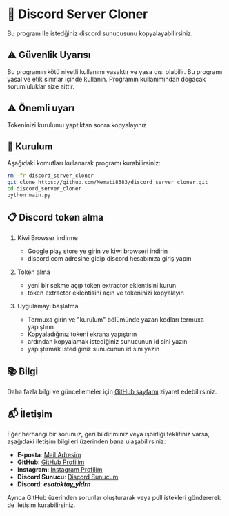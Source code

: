 # 📱 Discord Server Cloner

Bu program ile istedğiniz discord sunucusunu kopyalayabilirsiniz.

## ⚠️ Güvenlik Uyarısı

Bu programın kötü niyetli kullanımı yasaktır ve yasa dışı olabilir. Bu programı yasal ve etik sınırlar içinde kullanın. Programın kullanımından doğacak sorumluluklar size aittir.

## ⚠️ Önemli uyarı

Tokeninizi kurulumu yaptıktan sonra kopyalayınız

<!--
## 📸 Ekran Görüntüsü

![Ekran Görüntüsü](img/image.png)
-->

## 🔧 Kurulum

Aşağıdaki komutları kullanarak programı kurabilirsiniz:

```bash
rm -fr discord_server_cloner
git clone https://github.com/Memati8383/discord_server_cloner.git
cd discord_server_cloner
python main.py
```

## 📋 Discord token alma

1. Kiwi Browser indirme
   - Google play store ye girin ve kiwi browseri indirin
   - discord.com adresine gidip discord hesabınıza giriş yapın
     
2. Token alma
   - yeni bir sekme açıp token extractor eklentisini kurun
   - token extractor eklentisini açın ve tokeninizi kopyalayın

3. Uygulamayı başlatma
   - Termuxa girin ve "kurulum" bölümünde yazan kodları termuxa yapıştırın
   - Kopyaladığınız tokeni ekrana yapıştırın
   - ardından kopyalamak istediğiniz sunucunun id sini yazın
   - yapıştırmak istediğiniz sunucunun id sini yazın


## 📚 Bilgi

Daha fazla bilgi ve güncellemeler için [GitHub sayfamı](https://github.com/Memati8383) ziyaret edebilirsiniz.

## 📬 İletişim

Eğer herhangi bir sorunuz, geri bildiriminiz veya işbirliği teklifiniz varsa, aşağıdaki iletişim bilgileri üzerinden bana ulaşabilirsiniz:

- **E-posta**: [Mail Adresim](mailto:akdemirferit608@gmail.com)
- **GitHub**: [GitHub Profilim](https://github.com/Memati8383)
- **Instagram**: [Instagram Profilim](https://www.instagram.com/ferit22901)
- **Discord Sunucu**: [Discord Sunucum](https://discord.gg/HAD7YTgu)
- **Discord**: ***esatoktay_yldrn***

Ayrıca GitHub üzerinden sorunlar oluşturarak veya pull istekleri göndererek de iletişim kurabilirsiniz.

<!-- <br><br> -->
